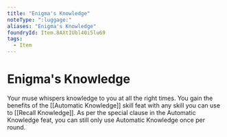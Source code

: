 ```yaml
---
title: "Enigma's Knowledge"
noteType: ":luggage:"
aliases: "Enigma's Knowledge"
foundryId: Item.8AXtIUbl40i5lu69
tags:
  - Item
---
```


# Enigma's Knowledge

Your muse whispers knowledge to you at all the right times. You gain the benefits of the [[Automatic Knowledge]] skill feat with any skill you can use to [[Recall Knowledge]]. As per the special clause in the Automatic Knowledge feat, you can still only use Automatic Knowledge once per round.
